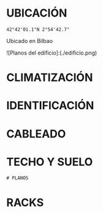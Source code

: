 # UBICACIÓN
```
42°42'01.1"N 2°54'42.7"
```
Ubicado en Bilbao 


![Planos del edificio]:(./edificio.png)



# CLIMATIZACIÓN

# IDENTIFICACIÓN

# CABLEADO

# TECHO Y SUELO

    # PLANOS

# RACKS

